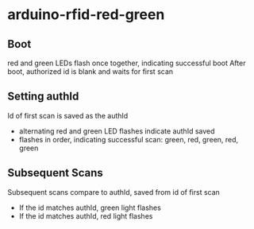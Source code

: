 # arduino-rfid-red-green

## Boot
red and green LEDs flash once together, indicating successful boot
After boot, authorized id is blank and waits for first scan

## Setting authId
Id of first scan is saved as the authId
- alternating red and green LED flashes indicate authId saved
- flashes in order, indicating successful scan: green, red, green, red, green

## Subsequent Scans
Subsequent scans compare to authId, saved from id of first scan
- If the id matches authId, green light flashes
- If the id matches authId, red light flashes
